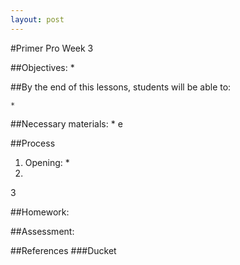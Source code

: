 ```yaml
---
layout: post
---
```

#Primer Pro Week 3

##Objectives:
	*

##By the end of this lessons, students will be able to:

	*

##Necessary materials:
	*   e

##Process
1. Opening:
	*
2.
3

##Homework:


##Assessment:


##References
	###Ducket
